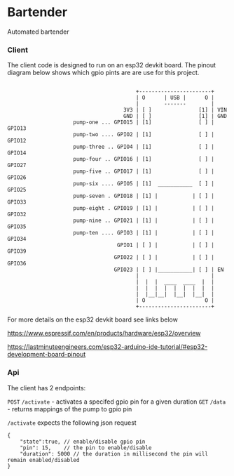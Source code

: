 # Bartender
Automated bartender

### Client

The client code is designed to run on an esp32 devkit board. 
The pinout diagram below shows which gpio pints are are use for this project.


```

                                         +-----------------------+
                                         | O      | USB |      O |
                                         |        -------        |
                                     3V3 | [ ]               [1] | VIN
                                     GND | [ ]               [1] | GND 
                     pump-one ... GPIO15 | [1]               [ ] | GPIO13
                     pump-two .... GPIO2 | [1]               [ ] | GPIO12 
                     pump-three .. GPIO4 | [1]               [ ] | GPIO14
                     pump-four .. GPIO16 | [1]               [ ] | GPIO27
                     pump-five .. GPIO17 | [1]               [ ] | GPIO26
                     pump-six .... GPIO5 | [1]  ___________  [ ] | GPIO25 
                     pump-seven . GPIO18 | [1] |           | [ ] | GPIO33
                     pump-eight . GPIO19 | [1] |           | [ ] | GPIO32
                     pump-nine .. GPIO21 | [1] |           | [ ] | GPIO35 
                     pump-ten .... GPIO3 | [1] |           | [ ] | GPIO34 
                                   GPIO1 | [ ] |           | [ ] | GPIO39 
                                  GPIO22 | [ ] |           | [ ] | GPIO36 
                                  GPIO23 | [ ] |___________| [ ] | EN 
                                         |                       |
                                         |  |  |  ____  ____  |  |
                                         |  |  |  |  |  |  |  |  |
                                         |  |__|__|  |__|  |__|  |
                                         | O                   O |
                                         +-----------------------+

```

For more details on the esp32 devkit board see links below

https://www.espressif.com/en/products/hardware/esp32/overview

https://lastminuteengineers.com/esp32-arduino-ide-tutorial/#esp32-development-board-pinout

### Api

The client has 2 endpoints:

`POST` `/activate` - activates a specifed gpio pin for a given duration 
`GET` `/data` - returns mappings of the pump to gpio pin

`/activate` expects the following json request

```
{
	"state":true, // enable/disable gpio pin
	"pin": 15,    // the pin to enable/disable
	"duration": 5000 // the duration in millisecond the pin will remain enabled/disabled
}
```



